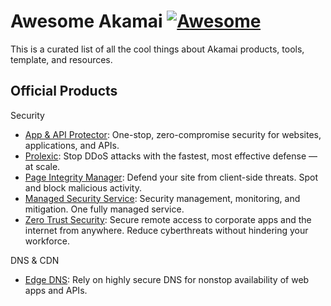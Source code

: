 # Awesome Akamai [![Awesome](https://awesome.re/badge-flat2.svg)](https://awesome.re)

This is a curated list of all the cool things about Akamai products, tools, template, and resources.

## Official Products

Security

- [App & API Protector](https://www.akamai.com/products/app-and-api-protector): One-stop, zero-compromise security for websites, applications, and APIs.
- [Prolexic](https://www.akamai.com/products/prolexic-solutions): Stop DDoS attacks with the fastest, most effective defense — at scale.
- [Page Integrity Manager](https://www.akamai.com/products/page-integrity-manager): Defend your site from client-side threats. Spot and block malicious activity.
- [Managed Security Service](https://www.akamai.com/products/managed-security-service): Security management, monitoring, and mitigation. One fully managed service.
- [Zero Trust Security](https://www.akamai.com/solutions/security/remote-work-security): Secure remote access to corporate apps and the internet from anywhere. Reduce cyberthreats without hindering your workforce.

DNS & CDN

- [Edge DNS](https://www.akamai.com/products/edge-dns): Rely on highly secure DNS for nonstop availability of web apps and APIs.
